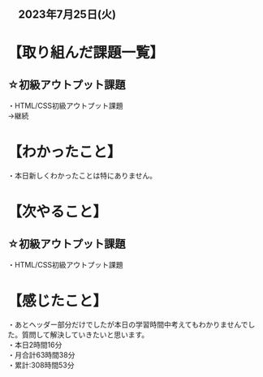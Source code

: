 ## 　2023年7月25日(火)
# 【取り組んだ課題一覧】
## ☆初級アウトプット課題
・HTML/CSS初級アウトプット課題<br>
→継続<br>
# 【わかったこと】
・本日新しくわかったことは特にありません。<br>
# 【次やること】
## ☆初級アウトプット課題
・HTML/CSS初級アウトプット課題<br>
# 【感じたこと】
・あとヘッダー部分だけでしたが本日の学習時間中考えてもわかりませんでした。質問して解決していきたいと思います。<br>
・本日2時間16分<br>
・月合計63時間38分<br>
・累計:308時間53分<br>
